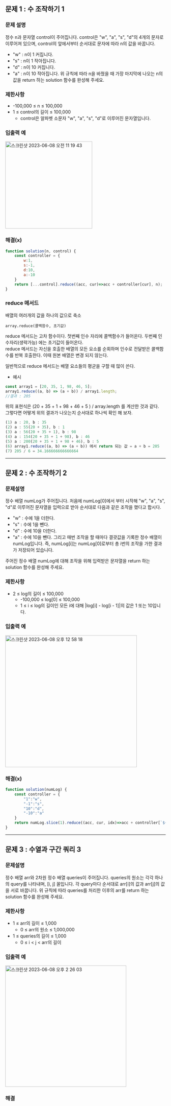 ## 문제 1 : 수 조작하기 1  

### 문제 설명
정수 n과 문자열 control이 주어집니다. control은 "w", "a", "s", "d"의 4개의 문자로 이루어져 있으며, control의 앞에서부터 순서대로 문자에 따라 n의 값을 바꿉니다.

- "w" : n이 1 커집니다.
- "s" : n이 1 작아집니다.
- "d" : n이 10 커집니다.
- "a" : n이 10 작아집니다.
위 규칙에 따라 n을 바꿨을 때 가장 마지막에 나오는 n의 값을 return 하는 solution 함수를 완성해 주세요.

### 제한사항
- -100,000 ≤ n ≤ 100,000
- 1 ≤ control의 길이 ≤ 100,000
  - control은 알파벳 소문자 "w", "a", "s", "d"로 이루어진 문자열입니다.

### 입출력 예  
<img width="273" alt="스크린샷 2023-06-08 오전 11 19 43" src="https://github.com/EUN-HA-CHOI/HTML-CSS-JS-Study/assets/97012561/07048880-b213-4b91-87e0-4ca4976ad358">


### 해결(x)
```javascript
function solution(n, control) {
    const controller = {
        w:1,
        s:-1,
        d:10,
        a:-10
    }
    return [...control].reduce((acc, cur)=>acc + controller[cur], n);
}
```

### reduce 메서드    
배열의 여러개의 값을 하나의 값으로 축소    

`array.reduce(콜백함수, 초기값)`

reduce 메서드는 고차 함수이다. 첫번째 인수 자리에 콜백함수가 들어온다. 두번째 인수자리(생략가능) 에는 초기값이 들어온다.  
reduce 메서드는 자신을 호출한 배열의 모든 요소를 순회하며 인수로 전달받은 콜백함수를 반복 호출한다. 이때 원본 배열은 변경 되지 않는다.  

일반적으로 reduce 메서드는 배열 요소들의 평균을 구할 때 많이 쓴다.

- 예시  
```javascript
const array1 = [20, 35, 1, 98, 46, 5];
array1.reduce((a, b) => (a + b)) / array1.length; 
//결과 : 205
```

위의 표현식은 (20 + 35 + 1 + 98 + 46 + 5 ) / array.length 를 계산한 것과 같다.  
그렇다면 어떻게 위의 결과가 나오는지 순서대로 하나씩 확인 해 보자.  

```javascript
(1) a : 20, b : 35
(2) a : 55(20 + 35), b : 1
(3) a : 56(20 + 35 + 1), b : 98
(4) a : 154(20 + 35 + 1 + 98), b : 46
(5) a : 200(20 + 35 + 1 + 98 + 46), b : 5
(6) array1.reduce((a, b) => (a + b)) 에서 return 되는 값 = a + b = 205 
(7) 205 / 6 = 34.166666666666664
```

<hr>

## 문제 2 : 수 조작하기 2

### 문제설명
정수 배열 numLog가 주어집니다. 처음에 numLog[0]에서 부터 시작해 "w", "a", "s", "d"로 이루어진 문자열을 입력으로 받아 순서대로 다음과 같은 조작을 했다고 합시다.

- "w" : 수에 1을 더한다.
- "s" : 수에 1을 뺀다.
- "d" : 수에 10을 더한다.
- "a" : 수에 10을 뺀다.
그리고 매번 조작을 할 때마다 결괏값을 기록한 정수 배열이 numLog입니다. 즉, numLog[i]는 numLog[0]로부터 총 i번의 조작을 가한 결과가 저장되어 있습니다.

주어진 정수 배열 numLog에 대해 조작을 위해 입력받은 문자열을 return 하는 solution 함수를 완성해 주세요.

### 제한사항
- 2 ≤ log의 길이 ≤ 100,000
  - -100,000 ≤ log[0] ≤ 100,000
  - 1 ≤ i ≤ log의 길이인 모든 i에 대해 |log[i] - log[i - 1]|의 값은 1 또는 10입니다.
  
### 입출력 예  
<img width="413" alt="스크린샷 2023-06-08 오후 12 58 18" src="https://github.com/EUN-HA-CHOI/HTML-CSS-JS-Study/assets/97012561/29cb357b-35ed-4b15-91d1-408b8e2bb0d3">

### 해결(x)
```javascript
function solution(numLog) {
    const controller = {
        "1":"w",
        "-1":"s",
        "10":"d",
        "-10":"a"
    }
    return numLog.slice(1).reduce((acc, cur, idx)=>acc + controller[`${numLog[idx+1]-numLog[idx]}`],"");
}
```


<hr>

## 문제 3 : 수열과 구간 쿼리 3

### 문제설명 
정수 배열 arr와 2차원 정수 배열 queries이 주어집니다. queries의 원소는 각각 하나의 query를 나타내며, [i, j] 꼴입니다.
각 query마다 순서대로 arr[i]의 값과 arr[j]의 값을 서로 바꿉니다.
위 규칙에 따라 queries를 처리한 이후의 arr를 return 하는 solution 함수를 완성해 주세요.
 
### 제한사항
- 1 ≤ arr의 길이 ≤ 1,000
  - 0 ≤ arr의 원소 ≤ 1,000,000
- 1 ≤ queries의 길이 ≤ 1,000
  - 0 ≤ i < j < arr의 길이

### 입출력 예
<img width="380" alt="스크린샷 2023-06-08 오후 2 26 03" src="https://github.com/EUN-HA-CHOI/HTML-CSS-JS-Study/assets/97012561/57076784-c37d-414f-81fd-07f2d2d000d1">

### 해결
```javascript

```
